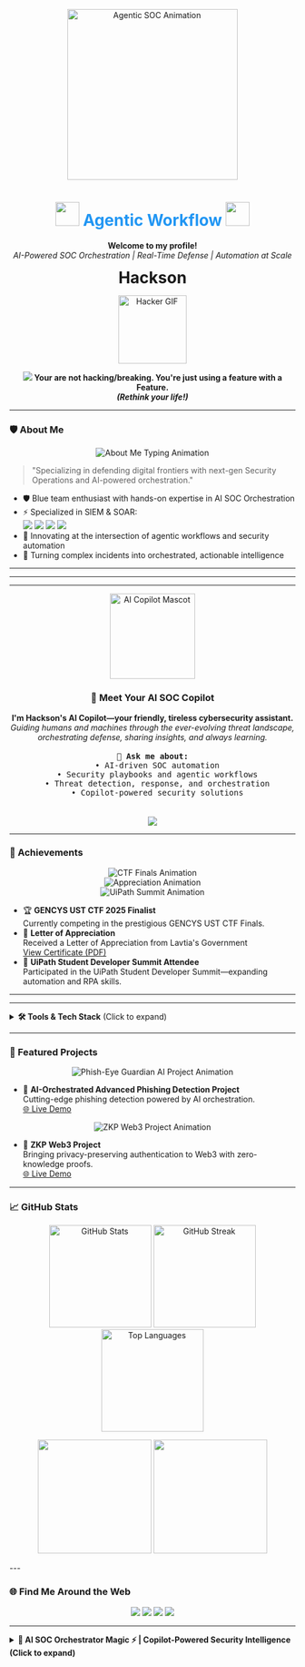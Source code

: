 <!-- Profile README for karthikr017 -->

<!-- Splash Animation / Banner Section -->
<p align="center">
  <img src="https://media3.giphy.com/media/v1.Y2lkPTc5MGI3NjExcHVvNWwyeTAzY2poYzdteDF3ZDMxdnhhMXI1ZmhkdTZobTAwYmc2YSZlcD12MV9pbnRlcm5hbF9naWZfYnlfaWQmY3Q9Zw/8wMJNlAbhr9rDkq5jz/giphy.gif" alt="Agentic SOC Animation" width="300"/>
</p>

<h1 align="center">
  <img src="[https://cdn.jsdelivr.net/gh/walkxcode/dashboard-icons/svg/security.svg](https://media3.giphy.com/media/v1.Y2lkPTc5MGI3NjExMjIyazViMWNhMmxtdXdtbWk3bGV6ZnltOGxucTJwc2ZtdzFzd2hmciZlcD12MV9pbnRlcm5hbF9naWZfYnlfaWQmY3Q9Zw/rN4z2mJCMVp3Sen6AA/giphy.gif)" width="42"/>
  <span style="color:#2196F3;">Agentic Workflow</span>
  <img src="[https://cdn.jsdelivr.net/gh/walkxcode/dashboard-icons/svg/robot.svg](https://media3.giphy.com/media/v1.Y2lkPTc5MGI3NjExMjIyazViMWNhMmxtdXdtbWk3bGV6ZnltOGxucTJwc2ZtdzFzd2hmciZlcD12MV9pbnRlcm5hbF9naWZfYnlfaWQmY3Q9Zw/rN4z2mJCMVp3Sen6AA/giphy.gif)" width="42"/>
</h1>

<p align="center">
  <b>Welcome to my profile!</b><br>
  <i>AI-Powered SOC Orchestration | Real-Time Defense | Automation at Scale</i>
</p>

<!-- Rest of your PROFILE CONTENT BELOW -->

<p align="center">
  <b style="font-size:2em;">Hackson</b>
</p>
<p align="center">
  <img src="https://media.giphy.com/media/ZVik7pBtu9dNS/giphy.gif" width="120" alt="Hacker GIF"/>
</p>
<p align="center">
  <img src="https://readme-typing-svg.demolab.com?font=Fira+Code&duration=4000&pause=1000&color=36BCF7&width=435&lines=Hey%2C+I%27m+Karthik+Raja+%F0%9F%91%8B;Cyber+Security+Researcher+%F0%9F%94%92;Aut[...]
</p>

<blockquote align="center">
  <b>Your are not hacking/breaking. You're just using a feature with a Feature. <br><i>(Rethink your life!)</i></b>
</blockquote>

---

### 🛡️ About Me

<p align="center">
  <img src="https://readme-typing-svg.demolab.com?font=Fira+Code&duration=4000&pause=1000&color=36BCF7&width=700&lines=Blue+Team+Specialist+%7C+AI+SOC+Orchestrator;Agentic+Workflows+%2B+Security+Ops+%3D+Future;SIEM+%26+SOAR+%E2%9A%A1%EF%B8%8F+Splunk%2C+Cortex+XSOAR%2C+Wazuh%2C+SentinelOne" alt="About Me Typing Animation"/>
</p>

> "Specializing in defending digital frontiers with next-gen Security Operations and AI-powered orchestration."

- 🛡️ Blue team enthusiast with hands-on expertise in AI SOC Orchestration
- ⚡ Specialized in SIEM & SOAR:  
  <img src="https://img.shields.io/badge/Splunk-000000?logo=splunk&logoColor=white&style=flat-square"/>
  <img src="https://img.shields.io/badge/Cortex%20XSOAR-FF6F00?logo=paloaltonetworks&logoColor=white&style=flat-square"/>
  <img src="https://img.shields.io/badge/Wazuh-0277BD?logo=wazuh&logoColor=white&style=flat-square"/>
  <img src="https://img.shields.io/badge/SentinelOne-7B1FA2?logo=sentinelone&logoColor=white&style=flat-square"/>
- 🧠 Innovating at the intersection of agentic workflows and security automation
- 🚀 Turning complex incidents into orchestrated, actionable intelligence

---


---

---

<p align="center">
  <img src="https://cdn.jsdelivr.net/gh/mishmanners/MishManners@master/Professions/assistant-cybersecurity.png" width="150" alt="AI Copilot Mascot"/>
</p>

<h3 align="center">👋 Meet Your AI SOC Copilot</h3>

<p align="center">
  <b>I'm Hackson's AI Copilot—your friendly, tireless cybersecurity assistant.</b><br>
  <i>Guiding humans and machines through the ever-evolving threat landscape, orchestrating defense, sharing insights, and always learning.</i><br>
  <br>
  <samp>
    <b>🔹 Ask me about:</b><br>
    &nbsp;&nbsp;• AI-driven SOC automation<br>
    &nbsp;&nbsp;• Security playbooks and agentic workflows<br>
    &nbsp;&nbsp;• Threat detection, response, and orchestration<br>
    &nbsp;&nbsp;• Copilot-powered security solutions<br>
  </samp>
  <br><br>
  <img src="https://readme-typing-svg.demolab.com?font=Fira+Code&size=22&duration=3500&pause=1000&color=00FFB0&center=true&vCenter=true&width=600&lines=Ready+to+orchestrate+your+future+with+AI%3F;Let%E2%80%99s+make+cybersecurity+magical+with+Copilot!"/>
</p>

---

### 🏅 Achievements

<p align="center">
  <img src="https://readme-typing-svg.demolab.com?font=Fira+Code&duration=3500&pause=1200&color=F70000&center=true&vCenter=true&width=600&lines=GENCYS+UST+CTF+2025+Finalist!;Currently+Competing+in+the+Finals!" alt="CTF Finals Animation"/>
  <br>
  <img src="https://readme-typing-svg.demolab.com?font=Fira+Code&duration=3500&pause=1200&color=36BCF7&center=true&vCenter=true&width=600&lines=Recognized+with+a+Letter+of+Appreciation+for+Outstanding+Contributions!" alt="Appreciation Animation"/>
  <br>
  <img src="https://readme-typing-svg.demolab.com?font=Fira+Code&duration=3500&pause=1200&color=FFA500&center=true&vCenter=true&width=600&lines=UiPath+Student+Developer+Summit+Attendee;Leveling+Up+My+Automation+Skills!" alt="UiPath Summit Animation"/>
</p>

- 🏆 **GENCYS UST CTF 2025 Finalist**  
  Currently competing in the prestigious GENCYS UST CTF Finals.
- 🎉 **Letter of Appreciation**  
  Received a Letter of Appreciation from Lavtia's Government  
  [View Certificate (PDF)](./Achievements/Note_Of_Appreciation_Karthik_Raja_2025.pdf)
- 🤖 **UiPath Student Developer Summit Attendee**  
  Participated in the UiPath Student Developer Summit—expanding automation and RPA skills.

---

---

<details>
  <summary><b>🛠️ Tools & Tech Stack</b> (Click to expand)</summary>
  <br/>
  <p align="center">
    <img src="https://readme-typing-svg.demolab.com?font=Fira+Code&duration=3000&pause=1000&color=36BCF7&center=true&vCenter=true&width=700&lines=Modern+SOC+Suite;+Agentic+Security+Workflows;+Digital+Forensics+%7C+Threat+Hunting;+Automation+%26+AI-Driven+Defense;" alt="Animated Toolset Banner"/>
  </p>
  <p align="center">
    <img src="https://img.shields.io/badge/SentinelOne-7B1FA2?logo=sentinelone&logoColor=white&style=for-the-badge"/>
    <img src="https://img.shields.io/badge/Cortex%20XSOAR-FF6F00?logo=paloaltonetworks&logoColor=white&style=for-the-badge"/>
    <img src="https://img.shields.io/badge/ELK%20Stack-005571?logo=elasticstack&logoColor=white&style=for-the-badge"/>
    <img src="https://img.shields.io/badge/Wazuh-0277BD?logo=wazuh&logoColor=white&style=for-the-badge"/>
    <img src="https://img.shields.io/badge/Honeypot-FFB300?logo=honeypot&logoColor=white&style=for-the-badge"/>
    <img src="https://img.shields.io/badge/Firewalls-E53935?logo=fortinet&logoColor=white&style=for-the-badge"/>
    <img src="https://img.shields.io/badge/IDS/IPS-512DA8?logo=snort&logoColor=white&style=for-the-badge"/>
    <img src="https://img.shields.io/badge/Agentic%20Workflow-2196F3?logo=githubactions&logoColor=white&style=for-the-badge"/>
    <img src="https://img.shields.io/badge/SOC%20Simulation-00B8D4?logo=codeforces&logoColor=white&style=for-the-badge"/>
    <img src="https://img.shields.io/badge/Forensics-607D8B?logo=gnome&logoColor=white&style=for-the-badge"/>
    <img src="https://img.shields.io/badge/Splunk-000000?logo=splunk&logoColor=white&style=for-the-badge"/>
    <img src="https://img.shields.io/badge/Wireshark-1679A7?logo=wireshark&logoColor=white&style=for-the-badge"/>
    <img src="https://img.shields.io/badge/Nmap-4682B4?logo=data:image/svg+xml;base64,...&style=for-the-badge" />
    <img src="https://img.shields.io/badge/BurpSuite-FF6600?logo=burpsuite&logoColor=white&style=for-the-badge"/>
    <img src="https://img.shields.io/badge/Metasploit-4E8CFF?logo=metasploit&logoColor=white&style=for-the-badge"/>
    <img src="https://img.shields.io/badge/Python-3776AB?logo=python&logoColor=white&style=for-the-badge"/>
    <img src="https://img.shields.io/badge/PHP-777BB4?logo=php&logoColor=white&style=for-the-badge"/>
    <img src="https://img.shields.io/badge/Bash-4EAA25?logo=gnubash&logoColor=white&style=for-the-badge"/>
    <img src="https://img.shields.io/badge/Linux-FCC624?logo=linux&logoColor=black&style=for-the-badge"/>
    <img src="https://img.shields.io/badge/Automation-ECECEC?logo=githubactions&logoColor=black&style=for-the-badge"/>
    <img src="https://img.shields.io/badge/Threat%20Hunting-00C853?logo=target&logoColor=white&style=for-the-badge"/>
  </p>
  <p align="center">
    <img src="https://readme-typing-svg.demolab.com?font=Fira+Code&duration=3000&pause=1000&color=00FFB0&center=true&vCenter=true&width=700&lines=Always+Exploring+New+Tools+and+Techniques!;AI-Driven+SOC+Automation+in+Action!"/>
  </p>
</details>

---

### 🚀 Featured Projects

<p align="center">
  <img src="https://readme-typing-svg.demolab.com?font=Fira+Code&duration=3500&pause=1000&color=00FFB0&center=true&vCenter=true&width=600&lines=AI-Orchestrated+Advanced+Phishing+Detection+Project;Live+Threat+Detection+with+Phish-Eye+Guardian+AI!" alt="Phish-Eye Guardian AI Project Animation"/>
</p>

- 🔎 **AI-Orchestrated Advanced Phishing Detection Project**  
  Cutting-edge phishing detection powered by AI orchestration.  
  [🌐 Live Demo](https://phish-eye-guardian-ai.lovable.app/)

<p align="center">
  <img src="https://readme-typing-svg.demolab.com?font=Fira+Code&duration=3500&pause=1000&color=FF4B2B&center=true&vCenter=true&width=600&lines=Zero-Knowledge+Proof+Web3+Project;Privacy-Preserving+Authentication+on+Chain!" alt="ZKP Web3 Project Animation"/>
</p>

- 🔐 **ZKP Web3 Project**  
  Bringing privacy-preserving authentication to Web3 with zero-knowledge proofs.  
  [🌐 Live Demo](https://vercel.com/karthikr017s-projects/v0-zero-knowledge-proof)

---

### 📈 GitHub Stats

<p align="center">
  <img src="https://github-readme-stats.vercel.app/api?username=karthikr017&show_icons=true&count_private=true&hide=prs,issues&theme=react&hide_border=false&border_radius=10&include_all_commits=true&custom_title=Karthik's+GitHub+Stats&rank_icon=github" alt="GitHub Stats" height="180"/>
  <img src="https://github-readme-streak-stats.herokuapp.com/?user=karthikr017&theme=react&hide_border=false&stroke=0000&fire=DD2727&currStreakNum=00FFB0&sideNums=00BFFF&border_radius=10" alt="GitHub Streak" height="180"/>
  <img src="https://github-readme-stats.vercel.app/api/top-langs/?username=karthikr017&layout=compact&theme=react&hide_border=false&border_radius=10&langs_count=6" alt="Top Languages" height="180"/>
</p>

<p align="center">
  <img src="https://github-profile-summary-cards.vercel.app/api/cards/profile-details?username=karthikr017&theme=github_dark" height="200"/>
  <img src="https://github-profile-summary-cards.vercel.app/api/cards/productive-time?username=karthikr017&theme=github_dark&utcOffset=8" height="200"/>
</p>
---

### 🌐 Find Me Around the Web

<p align="center">
  <a href="https://www.linkedin.com/in/karthikr-cybersecurity/"><img src="https://img.shields.io/badge/-LinkedIn-blue?style=for-the-badge&logo=linkedin"/></a>
  <a href="https://karthik-raja-portfolio.lovable.app/"><img src="https://img.shields.io/badge/-Portfolio-green?style=for-the-badge&logo=firefox-browser"/></a>
  <a href="https://medium.com/@hackson"><img src="https://img.shields.io/badge/-Medium-black?style=for-the-badge&logo=medium"/></a>
  <a href="https://tryhackme.com/p/Hackson.Aloysis"><img src="https://img.shields.io/badge/-TryHackMe-red?style=for-the-badge&logo=tryhackme&logoColor=white"/></a>
</p>

---

<details>
  <summary><b>🤖 AI SOC Orchestrator Magic <span>&#9889;</span> | Copilot-Powered Security Intelligence (Click to expand)</b></summary>
  <br>
  <p align="center">
    <img src="https://readme-typing-svg.demolab.com?font=Fira+Code&duration=3600&pause=800&color=36BCF7&center=true&vCenter=true&width=700&lines=Next-Gen+SOC+Automation+with+AI;Agentic+Workflows+Meet+Real-World+Defense;Proactive+Threat+Hunting+at+Machine+Speed;Copilot+in+the+Loop%3A+Human+%2B+AI+Synergy" alt="AI SOC Orchestrator Animated Banner"/>
  </p>
  <ul>
    <li>
      <b>🔄 Autonomous Incident Response:</b><br>
      Orchestrating 24/7 detection, triage, and mitigation—AI-driven workflows supercharge response times and precision.
    </li>
    <li>
      <b>🤖 Agentic Security Operations:</b><br>
      Harnessing agentic intelligence to adapt, correlate, and outpace emerging threats across the cyber landscape.
    </li>
    <li>
      <b>📊 Unified Threat Visibility:</b><br>
      Integrating <b>Splunk</b>, <b>Cortex XSOAR</b>, <b>Wazuh</b>, <b>SentinelOne</b> and more, creating a single pane of glass for actionable insights and lightning-fast decisions.
    </li>
    <li>
      <b>✨ Copilot-Enhanced Playbooks:</b><br>
      Leveraging Copilot to dynamically craft, optimize, and evolve response playbooks—enabling continuous improvement and AI-augmented security leadership.
    </li>
    <li>
      <b>🚀 Future-Ready SOC:</b><br>
      Blending human intuition with AI automation to architect resilient, scalable defense—transforming alerts into intelligence, and intelligence into action.
    </li>
  </ul>
  <p align="center">
    <img src="https://readme-typing-svg.demolab.com?font=Fira+Code&duration=3500&pause=1000&color=FF4B2B&center=true&vCenter=true&width=600&lines=Ready+to+Redefine+Security+Operations%3F;Let%E2%80%99s+Orchestrate+the+Future+Together!" alt="SOC Call to Action Animation"/>
  </p>
</details>
